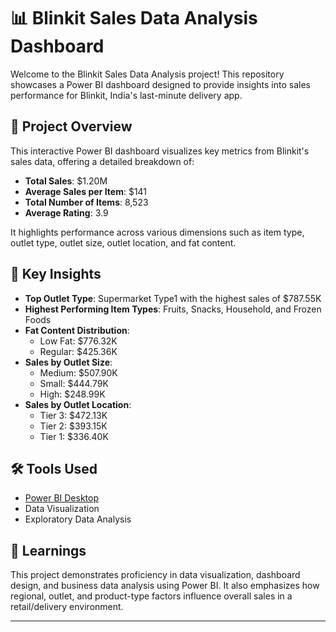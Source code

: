 # 📊 Blinkit Sales Data Analysis Dashboard

Welcome to the Blinkit Sales Data Analysis project! This repository showcases a Power BI dashboard designed to provide insights into sales performance for Blinkit, India's last-minute delivery app.

## 🚀 Project Overview

This interactive Power BI dashboard visualizes key metrics from Blinkit's sales data, offering a detailed breakdown of:

- **Total Sales**: $1.20M
- **Average Sales per Item**: $141
- **Total Number of Items**: 8,523
- **Average Rating**: 3.9

It highlights performance across various dimensions such as item type, outlet type, outlet size, outlet location, and fat content.

## 📌 Key Insights

- **Top Outlet Type**: Supermarket Type1 with the highest sales of $787.55K
- **Highest Performing Item Types**: Fruits, Snacks, Household, and Frozen Foods
- **Fat Content Distribution**: 
  - Low Fat: $776.32K
  - Regular: $425.36K
- **Sales by Outlet Size**:
  - Medium: $507.90K
  - Small: $444.79K
  - High: $248.99K
- **Sales by Outlet Location**:
  - Tier 3: $472.13K
  - Tier 2: $393.15K
  - Tier 1: $336.40K

## 🛠️ Tools Used

- [Power BI Desktop](https://powerbi.microsoft.com/)
- Data Visualization
- Exploratory Data Analysis

## 🧠 Learnings

This project demonstrates proficiency in data visualization, dashboard design, and business data analysis using Power BI. It also emphasizes how regional, outlet, and product-type factors influence overall sales in a retail/delivery environment.

---
